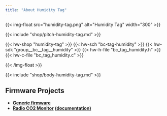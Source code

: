 ```yaml
---
title: "About Humidity Tag"
---
```


{{< img-float src="humidity-tag.png" alt="Humidity Tag" width="300" >}}

{{< include "shop/pitch-humidity-tag.md" >}}

{{< hw-shop "humidity-tag" >}}
{{< hw-sch "bc-tag-humidity" >}}
{{< hw-sdk "group__bc__tag__humidity" >}}
{{< hw-h-file "bc_tag_humidity.h" >}}
{{< hw-c-file "bc_tag_humidity.c" >}}

{{< /img-float >}}

{{< include "shop/body-humidity-tag.md" >}}

## Firmware Projects

* [**Generic firmware**](https://github.com/bigclownlabs/bcf-generic-node/releases)
* [**Radio CO2 Monitor**](https://github.com/bigclownlabs/bcf-radio-co2-monitor/releases) [**(documentation)**](https://www.bigclown.com/doc/projects/radio-co2-monitor/)

